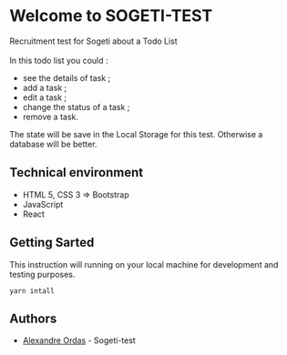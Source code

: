 # Welcome to SOGETI-TEST
Recruitment test for Sogeti about a Todo List <br>
<br> In this todo list you could :
- see the details of task ;
- add a task ;
- edit a task ;
- change the status of a task ;
- remove a task.

The state will be save in the Local Storage for this test. Otherwise a database will be better.

## Technical environment
- HTML 5, CSS 3 => Bootstrap
- JavaScript
- React

## Getting Sarted

This instruction will running on your local machine for development and testing purposes.
```
yarn intall
```

## Authors
- [Alexandre Ordas](https://github.com/alexandre-ordas) - Sogeti-test
